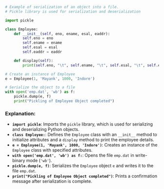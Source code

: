 
```python
# Example of serialization of an object into a file.
# Pickle library is used for serialization and deserialization 

import pickle

class Employee:
    def __init__(self, eno, ename, esal, eaddr):
        self.eno = eno
        self.ename = ename
        self.esal = esal
        self.eaddr = eaddr

    def display(self):
        print(self.eno, "\t", self.ename, "\t", self.esal, "\t", self.eaddr)

# Create an instance of Employee
e = Employee(1, 'Mayank', 1000, 'Indore')

# Serialize the object to a file
with open('emp.dat', 'wb') as f:
    pickle.dump(e, f)
    print("Pickling of Employee Object completed")
```

### Explanation:
- **`import pickle`**: Imports the `pickle` library, which is used for serializing and deserializing Python objects.
- **`class Employee:`**: Defines the `Employee` class with an `__init__` method to initialize attributes and a `display` method to print the employee details.
- **`e = Employee(1, 'Mayank', 1000, 'Indore')`**: Creates an instance of the `Employee` class with specified attributes.
- **`with open('emp.dat', 'wb') as f:`**: Opens the file `emp.dat` in write-binary mode (`'wb'`).
- **`pickle.dump(e, f)`**: Serializes the `Employee` object `e` and writes it to the file `emp.dat`.
- **`print("Pickling of Employee Object completed")`**: Prints a confirmation message after serialization is complete.
